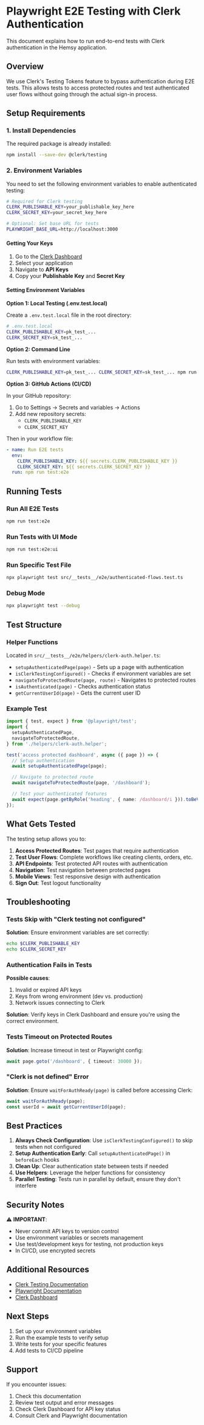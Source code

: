 # Playwright E2E Testing with Clerk Authentication

This document explains how to run end-to-end tests with Clerk authentication in the Hemsy application.

## Overview

We use Clerk's Testing Tokens feature to bypass authentication during E2E tests. This allows tests to access protected routes and test authenticated user flows without going through the actual sign-in process.

## Setup Requirements

### 1. Install Dependencies

The required package is already installed:

```bash
npm install --save-dev @clerk/testing
```

### 2. Environment Variables

You need to set the following environment variables to enable authenticated testing:

```bash
# Required for Clerk testing
CLERK_PUBLISHABLE_KEY=your_publishable_key_here
CLERK_SECRET_KEY=your_secret_key_here

# Optional: Set base URL for tests
PLAYWRIGHT_BASE_URL=http://localhost:3000
```

#### Getting Your Keys

1. Go to the [Clerk Dashboard](https://dashboard.clerk.com)
2. Select your application
3. Navigate to **API Keys**
4. Copy your **Publishable Key** and **Secret Key**

#### Setting Environment Variables

**Option 1: Local Testing (.env.test.local)**

Create a `.env.test.local` file in the root directory:

```bash
# .env.test.local
CLERK_PUBLISHABLE_KEY=pk_test_...
CLERK_SECRET_KEY=sk_test_...
```

**Option 2: Command Line**

Run tests with environment variables:

```bash
CLERK_PUBLISHABLE_KEY=pk_test_... CLERK_SECRET_KEY=sk_test_... npm run test:e2e
```

**Option 3: GitHub Actions (CI/CD)**

In your GitHub repository:

1. Go to Settings → Secrets and variables → Actions
2. Add new repository secrets:
   - `CLERK_PUBLISHABLE_KEY`
   - `CLERK_SECRET_KEY`

Then in your workflow file:

```yaml
- name: Run E2E tests
  env:
    CLERK_PUBLISHABLE_KEY: ${{ secrets.CLERK_PUBLISHABLE_KEY }}
    CLERK_SECRET_KEY: ${{ secrets.CLERK_SECRET_KEY }}
  run: npm run test:e2e
```

## Running Tests

### Run All E2E Tests

```bash
npm run test:e2e
```

### Run Tests with UI Mode

```bash
npm run test:e2e:ui
```

### Run Specific Test File

```bash
npx playwright test src/__tests__/e2e/authenticated-flows.test.ts
```

### Debug Mode

```bash
npx playwright test --debug
```

## Test Structure

### Helper Functions

Located in `src/__tests__/e2e/helpers/clerk-auth.helper.ts`:

- `setupAuthenticatedPage(page)` - Sets up a page with authentication
- `isClerkTestingConfigured()` - Checks if environment variables are set
- `navigateToProtectedRoute(page, route)` - Navigates to protected routes
- `isAuthenticated(page)` - Checks authentication status
- `getCurrentUserId(page)` - Gets the current user ID

### Example Test

```typescript
import { test, expect } from '@playwright/test';
import {
  setupAuthenticatedPage,
  navigateToProtectedRoute,
} from './helpers/clerk-auth.helper';

test('access protected dashboard', async ({ page }) => {
  // Setup authentication
  await setupAuthenticatedPage(page);

  // Navigate to protected route
  await navigateToProtectedRoute(page, '/dashboard');

  // Test your authenticated features
  await expect(page.getByRole('heading', { name: /dashboard/i })).toBeVisible();
});
```

## What Gets Tested

The testing setup allows you to:

1. **Access Protected Routes**: Test pages that require authentication
2. **Test User Flows**: Complete workflows like creating clients, orders, etc.
3. **API Endpoints**: Test protected API routes with authentication
4. **Navigation**: Test navigation between protected pages
5. **Mobile Views**: Test responsive design with authentication
6. **Sign Out**: Test logout functionality

## Troubleshooting

### Tests Skip with "Clerk testing not configured"

**Solution**: Ensure environment variables are set correctly:

```bash
echo $CLERK_PUBLISHABLE_KEY
echo $CLERK_SECRET_KEY
```

### Authentication Fails in Tests

**Possible causes**:

1. Invalid or expired API keys
2. Keys from wrong environment (dev vs. production)
3. Network issues connecting to Clerk

**Solution**: Verify keys in Clerk Dashboard and ensure you're using the correct environment.

### Tests Timeout on Protected Routes

**Solution**: Increase timeout in test or Playwright config:

```typescript
await page.goto('/dashboard', { timeout: 30000 });
```

### "Clerk is not defined" Error

**Solution**: Ensure `waitForAuthReady(page)` is called before accessing Clerk:

```typescript
await waitForAuthReady(page);
const userId = await getCurrentUserId(page);
```

## Best Practices

1. **Always Check Configuration**: Use `isClerkTestingConfigured()` to skip tests when not configured
2. **Setup Authentication Early**: Call `setupAuthenticatedPage()` in `beforeEach` hooks
3. **Clean Up**: Clear authentication state between tests if needed
4. **Use Helpers**: Leverage the helper functions for consistency
5. **Parallel Testing**: Tests run in parallel by default, ensure they don't interfere

## Security Notes

⚠️ **IMPORTANT**:

- Never commit API keys to version control
- Use environment variables or secrets management
- Use test/development keys for testing, not production keys
- In CI/CD, use encrypted secrets

## Additional Resources

- [Clerk Testing Documentation](https://clerk.com/docs/testing/playwright/overview)
- [Playwright Documentation](https://playwright.dev)
- [Clerk Dashboard](https://dashboard.clerk.com)

## Next Steps

1. Set up your environment variables
2. Run the example tests to verify setup
3. Write tests for your specific features
4. Add tests to CI/CD pipeline

## Support

If you encounter issues:

1. Check this documentation
2. Review test output and error messages
3. Check Clerk Dashboard for API key status
4. Consult Clerk and Playwright documentation
